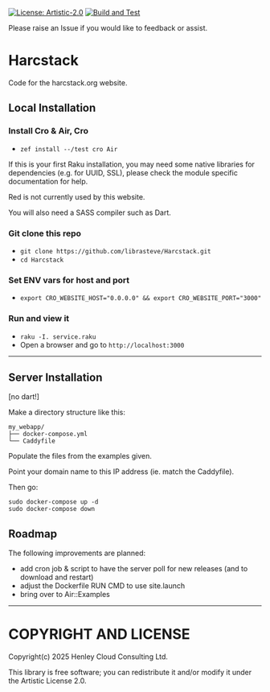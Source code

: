 [![License: Artistic-2.0](https://img.shields.io/badge/License-Artistic%202.0-0298c3.svg)](https://opensource.org/licenses/Artistic-2.0)
[![Build and Test](https://github.com/librasteve/harcstack-org/actions/workflows/ci.yml/badge.svg)](https://github.com/librasteve/harcstack-org/actions/workflows/ci.yml)

Please raise an Issue if you would like to feedback or assist.

# Harcstack

Code for the harcstack.org website.

## Local Installation

### Install Cro & Air, Cro
- `zef install --/test cro Air`

If this is your first Raku installation, you may need some native libraries for dependencies (e.g. for UUID, SSL), please check the module specific documentation for help.

Red is not currently used by this website.

You will also need a SASS compiler such as Dart.

### Git clone this repo
- `git clone https://github.com/librasteve/Harcstack.git`
- `cd Harcstack`

### Set ENV vars for host and port
- `export CRO_WEBSITE_HOST="0.0.0.0" && export CRO_WEBSITE_PORT="3000"`

### Run and view it
- `raku -I. service.raku`
- Open a browser and go to `http://localhost:3000`

---

## Server Installation

[no dart!]

Make a directory structure like this:

```
my_webapp/
├── docker-compose.yml
└── Caddyfile
```

Populate the files from the examples given.

Point your domain name to this IP address (ie. match the Caddyfile).

Then go:

```
sudo docker-compose up -d
sudo docker-compose down
```

## Roadmap

The following improvements are planned:
- add cron job & script to have the server poll for new releases (and to download and restart)
- adjust the Dockerfile RUN CMD to use site.launch
- bring over to Air::Examples

---

# COPYRIGHT AND LICENSE

Copyright(c) 2025 Henley Cloud Consulting Ltd.

This library is free software; you can redistribute it and/or modify it under the Artistic License 2.0.
